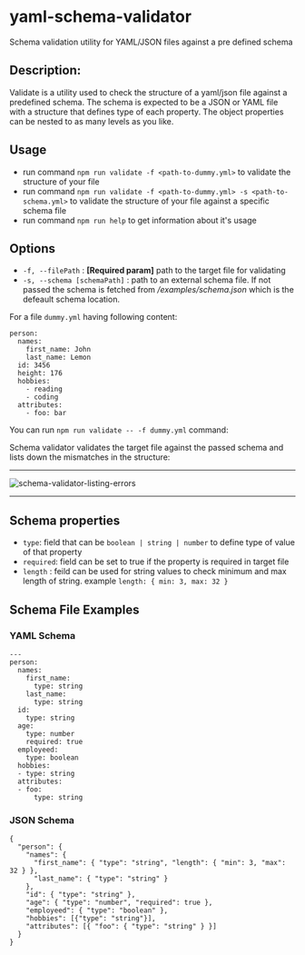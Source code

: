 # yaml-schema-validator
Schema validation utility for YAML/JSON files against a pre defined schema

## Description:

Validate is a utility used to check the structure of
a yaml/json file against a predefined schema. The schema is expected
to be a JSON or YAML file with a structure that defines type of each property.
The object properties can be nested to as many levels as you like.


## Usage

- run command `npm run validate -f <path-to-dummy.yml>` to validate the structure of your file
- run command `npm run validate -f <path-to-dummy.yml> -s <path-to-schema.yml>` to validate the structure of your file against a specific schema file
- run command `npm run help` to get information about it's usage

## Options

- `-f, --filePath` <filePath> : **[Required param]** path to the target file for validating
- `-s, --schema [schemaPath]` : path to an external schema file. If not passed the schema is fetched from _/examples/schema.json_ which is the defeault schema location.

For a file `dummy.yml` having following content:
```
person:
  names:
    first_name: John
    last_name: Lemon
  id: 3456
  height: 176
  hobbies:
    - reading
    - coding
  attributes:
    - foo: bar
```

You can run `npm run validate -- -f dummy.yml` command:

Schema validator validates the target file against the passed schema and
lists down the mismatches in the structure:
________
![schema-validator-listing-errors](https://image.ibb.co/caSGtd/schema_validator.png)
________


## Schema properties
- `type`: field that can be `boolean | string | number` to define type of value of that property
- `required`: field can be set to true if the property is required in target file
- `length` : feild can be used for string values to check minimum and max length of string. example `length: { min: 3, max: 32 }`

## Schema File Examples

### YAML Schema
```
---
person:
  names:
    first_name:
      type: string
    last_name:
      type: string
  id:
    type: string
  age:
    type: number
    required: true
  employeed:
    type: boolean
  hobbies:
  - type: string
  attributes:
  - foo:
      type: string
```

### JSON Schema
```
{
  "person": {
    "names": {
      "first_name": { "type": "string", "length": { "min": 3, "max": 32 } },
      "last_name": { "type": "string" }
    },
    "id": { "type": "string" },
    "age": { "type": "number", "required": true },
    "employeed": { "type": "boolean" },
    "hobbies": [{"type": "string"}],
    "attributes": [{ "foo": { "type": "string" } }]
  }
}
```